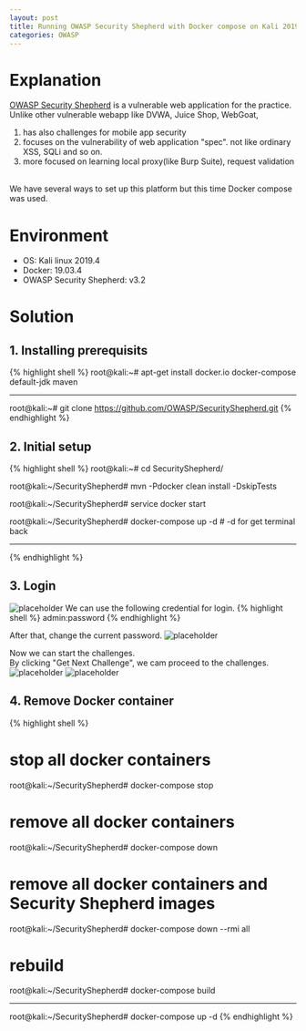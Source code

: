 ```yaml
---
layout: post
title: Running OWASP Security Shepherd with Docker compose on Kali 2019.4
categories: OWASP
---
```

# Explanation
<a href="https://github.com/OWASP/SecurityShepherd">OWASP Security Shepherd</a> is a vulnerable web application for the practice.<br>
Unlike other vulnerable webapp like DVWA, Juice Shop, WebGoat,
1. has also challenges for mobile app security 
2. focuses on the vulnerability of web application "spec". not like ordinary XSS, SQLi and so on.
3. more focused on learning local proxy(like Burp Suite), request validation
<br>
We have several ways to set up this platform but this time Docker compose was used.

# Environment
* OS: Kali linux 2019.4
* Docker: 19.03.4
* OWASP Security Shepherd: v3.2

# Solution
## 1. Installing prerequisits
{% highlight shell %}
root@kali:~# apt-get install docker.io docker-compose default-jdk maven

---

root@kali:~# git clone https://github.com/OWASP/SecurityShepherd.git
{% endhighlight %}

## 2. Initial setup
{% highlight shell %}
root@kali:~# cd SecurityShepherd/

root@kali:~/SecurityShepherd# mvn -Pdocker clean install -DskipTests

root@kali:~/SecurityShepherd# service docker start

root@kali:~/SecurityShepherd# docker-compose up -d # -d for get terminal back

---
{% endhighlight %}

## 3. Login
![placeholder](https://inar1.github.io/public/images/2019-12-17/2019-12-17-15-06-15.png)
We can use the following credential for login.
{% highlight shell %}
admin:password
{% endhighlight %}

After that, change the current password.
![placeholder](https://inar1.github.io/public/images/2019-12-17/2019-12-17-15-06-43.png)

Now we can start the challenges.<br>
By clicking "Get Next Challenge", we cam proceed to the challenges.
![placeholder](https://inar1.github.io/public/images/2019-12-17/2019-12-17-14-52-30.png)
![placeholder](https://inar1.github.io/public/images/2019-12-17/2019-12-17-15-25-29.png)

## 4. Remove Docker container
{% highlight shell %}
# stop all docker containers
root@kali:~/SecurityShepherd# docker-compose stop

# remove all docker containers
root@kali:~/SecurityShepherd# docker-compose down

# remove all docker containers and Security Shepherd images
root@kali:~/SecurityShepherd# docker-compose down --rmi all

# rebuild
root@kali:~/SecurityShepherd# docker-compose build

---

root@kali:~/SecurityShepherd# docker-compose up -d
{% endhighlight %}
